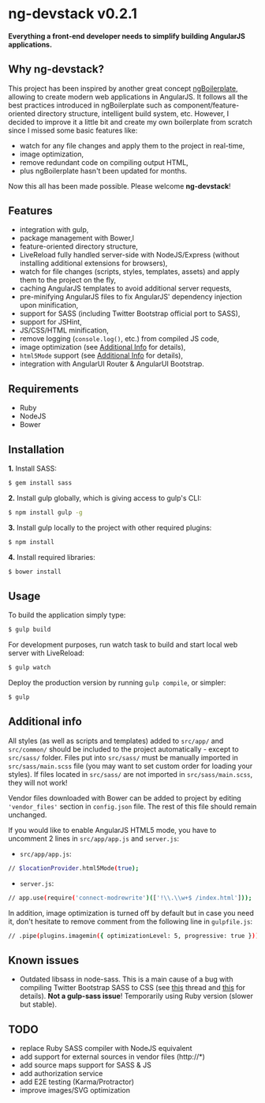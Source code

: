 # ng-devstack v0.2.1

#### Everything a front-end developer needs to simplify building AngularJS applications.

## Why ng-devstack?

This project has been inspired by another great concept [ngBoilerplate](http://joshdmiller.github.io/ng-boilerplate/), allowing to create modern web applications in AngularJS. It follows all the best practices introduced in ngBoilerplate such as component/feature-oriented directory structure, intelligent build system, etc. However, I decided to improve it a little bit and create my own boilerplate from scratch since I missed some basic features like:

- watch for any file changes and apply them to the project in real-time,
- image optimization,
- remove redundant code on compiling output HTML,
- plus ngBoilerplate hasn't been updated for months.

Now this all has been made possible. Please welcome **ng-devstack**!

## Features

- integration with gulp,
- package management with Bower,l
- feature-oriented directory structure,
- LiveReload fully handled server-side with NodeJS/Express (without installing additional extensions for browsers),
- watch for file changes (scripts, styles, templates, assets) and apply them to the project on the fly,
- caching AngularJS templates to avoid additional server requests,
- pre-minifying AngularJS files to fix AngularJS' dependency injection upon minification,
- support for SASS (including Twitter Bootstrap official port to SASS),
- support for JSHint,
- JS/CSS/HTML minification,
- remove logging (`console.log()`, etc.) from compiled JS code,
- image optimization (see [Additional Info](#additional-info) for details),
- `html5Mode` support (see [Additional Info](#additional-info) for details),
- integration with AngularUI Router & AngularUI Bootstrap.

## Requirements

- Ruby
- NodeJS
- Bower

## Installation

**1.** Install SASS:

```sh
$ gem install sass
```

**2.** Install gulp globally, which is giving access to gulp's CLI:

```sh
$ npm install gulp -g
```

**3.** Install gulp locally to the project with other required plugins:

```sh
$ npm install
```

**4.** Install required libraries:

```sh
$ bower install
```

## Usage

To build the application simply type:

```sh
$ gulp build
```

For development purposes, run watch task to build and start local web server with LiveReload:

```sh
$ gulp watch
```

Deploy the production version by running `gulp compile`, or simpler:

```sh
$ gulp
```

## Additional info

All styles (as well as scripts and templates) added to `src/app/` and `src/common/` should be included to the project automatically - except to `src/sass/` folder. Files put into `src/sass/` must be manually imported in `src/sass/main.scss` file (you may want to set custom order for loading your styles). If files located in `src/sass/` are not imported in `src/sass/main.scss`, they will not work!

Vendor files downloaded with Bower can be added to project by editing `'vendor_files'` section in `config.json` file. The rest of this file should remain unchanged.

If you would like to enable AngularJS HTML5 mode, you have to uncomment 2 lines in `src/app/app.js` and `server.js`:

- `src/app/app.js`:

>
```sh
// $locationProvider.html5Mode(true);
```

- `server.js`:

>
```sh
// app.use(require('connect-modrewrite')(['!\\.\\w+$ /index.html']));
```

In addition, image optimization is turned off by default but in case you need it, don't hesitate to remove comment from the following line in `gulpfile.js`:

>
```sh
// .pipe(plugins.imagemin({ optimizationLevel: 5, progressive: true }))
```

## Known issues

- Outdated libsass in node-sass. This is a main cause of a bug with compiling Twitter Bootstrap SASS to CSS (see [this](https://github.com/andrew/node-sass/issues/233) thread and [this](https://github.com/dlmanning/gulp-sass/issues/1) for details). **Not a gulp-sass issue**! Temporarily using Ruby version (slower but stable).

## TODO

- replace Ruby SASS compiler with NodeJS equivalent
- add support for external sources in vendor files (http://*)
- add source maps support for SASS & JS
- add authorization service
- add E2E testing (Karma/Protractor)
- improve images/SVG optimization
